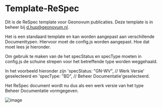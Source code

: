 # Template-ReSpec

Dit is de ReSpec template voor Geonovum publicaties. 
Deze template is in beheer bij d.hup@geonovum.nl.

Het is een standaard template en kan worden aangepast aan verschillende Documenttypen. 
Hiervoor moet de config.js worden aangepast. Hoe dat moet lees je hieronder.

Om gebruik te maken van de het specStatus en specType moeten in config.js de 
schuine strepen voor het betreffende type worden weggehaald. 

In het voorbeeld hieronder zijn 
'specStatus: "GN-WV",                  // Werk Versie' geselecteerd en
'specType: "BD",                       // Beheer Documentatie'geselecteerd.

Het ReSpec document wordt nu dus als een werk versie van het type Beheer Documentatie vormgegeven.

![image](https://user-images.githubusercontent.com/77289333/112480805-ab07bb00-8d76-11eb-8fc4-ffff9e4cff23.png)



